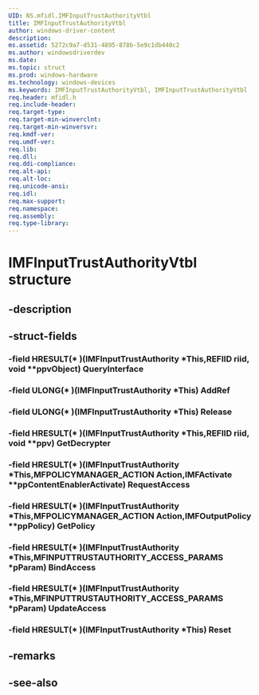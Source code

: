 ```yaml
---
UID: NS.mfidl.IMFInputTrustAuthorityVtbl
title: IMFInputTrustAuthorityVtbl
author: windows-driver-content
description: 
ms.assetid: 5272c9a7-d531-4895-878b-5e9c1db440c2
ms.author: windowsdriverdev
ms.date: 
ms.topic: struct
ms.prod: windows-hardware
ms.technology: windows-devices
ms.keywords: IMFInputTrustAuthorityVtbl, IMFInputTrustAuthorityVtbl
req.header: mfidl.h
req.include-header:
req.target-type:
req.target-min-winverclnt:
req.target-min-winversvr:
req.kmdf-ver:
req.umdf-ver:
req.lib:
req.dll:
req.ddi-compliance:
req.alt-api:
req.alt-loc:
req.unicode-ansi:
req.idl:
req.max-support:
req.namespace:
req.assembly:
req.type-library:
---
```


# IMFInputTrustAuthorityVtbl structure

## -description



## -struct-fields

### -field HRESULT(* )(IMFInputTrustAuthority *This,REFIID riid, void **ppvObject) QueryInterface			
 	
### -field ULONG(* )(IMFInputTrustAuthority *This) AddRef			
 	
### -field ULONG(* )(IMFInputTrustAuthority *This) Release			
 	
### -field HRESULT(* )(IMFInputTrustAuthority *This,REFIID riid, void **ppv) GetDecrypter			
 	
### -field HRESULT(* )(IMFInputTrustAuthority *This,MFPOLICYMANAGER_ACTION Action,IMFActivate **ppContentEnablerActivate) RequestAccess			
 	
### -field HRESULT(* )(IMFInputTrustAuthority *This,MFPOLICYMANAGER_ACTION Action,IMFOutputPolicy **ppPolicy) GetPolicy			
 	
### -field HRESULT(* )(IMFInputTrustAuthority *This,MFINPUTTRUSTAUTHORITY_ACCESS_PARAMS *pParam) BindAccess			
 	
### -field HRESULT(* )(IMFInputTrustAuthority *This,MFINPUTTRUSTAUTHORITY_ACCESS_PARAMS *pParam) UpdateAccess			
 	
### -field HRESULT(* )(IMFInputTrustAuthority *This) Reset			
 	
## -remarks

## -see-also